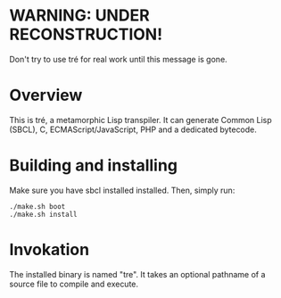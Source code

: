 # WARNING: UNDER RECONSTRUCTION!

Don't try to use tré for real work until this message is gone.

# Overview

This is tré, a metamorphic Lisp transpiler.  It can generate
Common Lisp (SBCL), C, ECMAScript/JavaScript, PHP and a
dedicated bytecode.


# Building and installing

Make sure you have sbcl installed installed.  Then, simply run:

```
./make.sh boot
./make.sh install
```


# Invokation

The installed binary is named "tre". It takes an optional pathname
of a source file to compile and execute.
